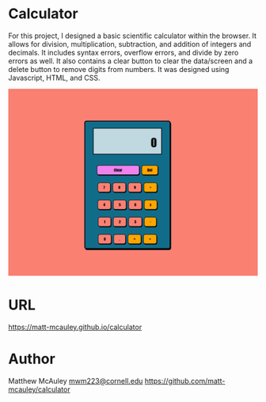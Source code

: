 # Calculator
For this project, I designed a basic scientific calculator within the browser. It allows for division, multiplication, subtraction, and addition of integers and decimals. It includes syntax errors, overflow errors, and divide by zero errors as well. It also contains a clear button to clear the data/screen and a delete button to remove digits from numbers. It was designed using Javascript, HTML, and CSS.

![Screenshot](./images/Screenshot.png)

# URL
https://matt-mcauley.github.io/calculator

# Author
Matthew McAuley
mwm223@cornell.edu
https://github.com/matt-mcauley/calculator